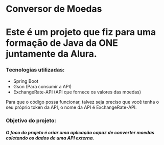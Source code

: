 ﻿# Conversor de Moedas

<h1>Este é um projeto que fiz para uma formação de Java da ONE juntamente da Alura.</h1>

### Tecnologias utilizadas:

<ul>
  <li>Spring Boot</li>
  <li>Gson (Para consumir a API)</li>
  <li>ExchangeRate-API (API que fornece os valores das moedas)</li>
</ul>

<p>Para que o código possa funcionar, talvez seja preciso que você tenha o seu próprio token da API, o nome da API é ExchangeRate-API.</p>

### Objetivo do projeto:

##### O foco do projeto é criar uma aplicação capaz de converter moedas coletando os dados de uma API externa.
